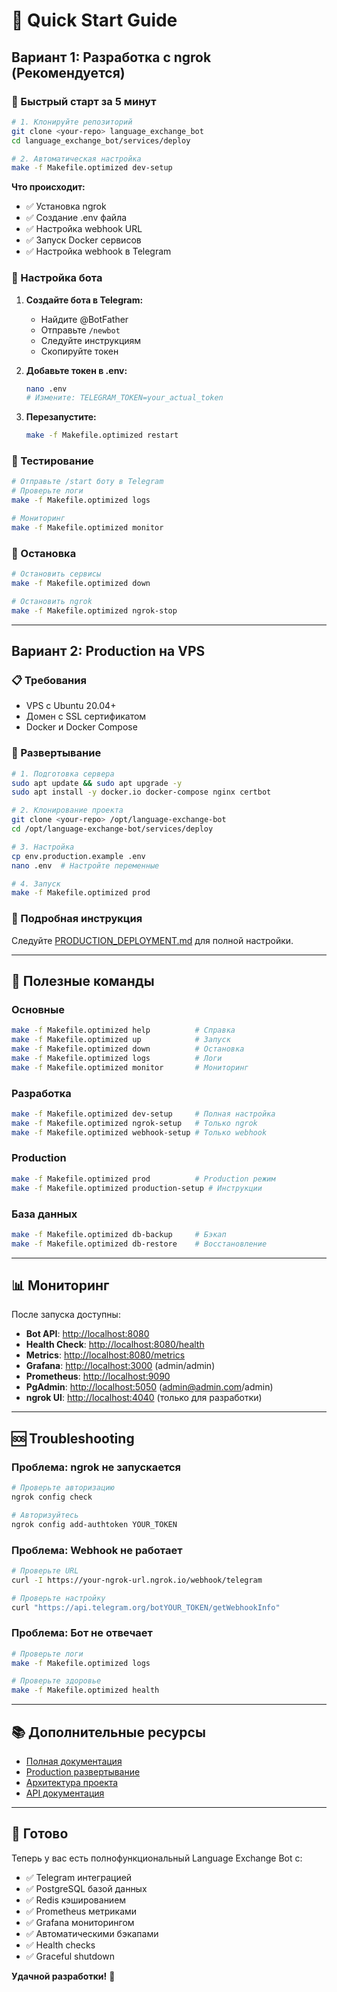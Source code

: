 # 🚀 Quick Start Guide

## Вариант 1: Разработка с ngrok (Рекомендуется)

### 🎯 Быстрый старт за 5 минут

```bash
# 1. Клонируйте репозиторий
git clone <your-repo> language_exchange_bot
cd language_exchange_bot/services/deploy

# 2. Автоматическая настройка
make -f Makefile.optimized dev-setup
```

**Что происходит:**

- ✅ Установка ngrok
- ✅ Создание .env файла
- ✅ Настройка webhook URL
- ✅ Запуск Docker сервисов
- ✅ Настройка webhook в Telegram

### 📱 Настройка бота

1. **Создайте бота в Telegram:**
   - Найдите @BotFather
   - Отправьте `/newbot`
   - Следуйте инструкциям
   - Скопируйте токен

2. **Добавьте токен в .env:**

   ```bash
   nano .env
   # Измените: TELEGRAM_TOKEN=your_actual_token
   ```

3. **Перезапустите:**

   ```bash
   make -f Makefile.optimized restart
   ```

### 🧪 Тестирование

```bash
# Отправьте /start боту в Telegram
# Проверьте логи
make -f Makefile.optimized logs

# Мониторинг
make -f Makefile.optimized monitor
```

### 🛑 Остановка

```bash
# Остановить сервисы
make -f Makefile.optimized down

# Остановить ngrok
make -f Makefile.optimized ngrok-stop
```

---

## Вариант 2: Production на VPS

### 📋 Требования

- VPS с Ubuntu 20.04+
- Домен с SSL сертификатом
- Docker и Docker Compose

### 🚀 Развертывание

```bash
# 1. Подготовка сервера
sudo apt update && sudo apt upgrade -y
sudo apt install -y docker.io docker-compose nginx certbot

# 2. Клонирование проекта
git clone <your-repo> /opt/language-exchange-bot
cd /opt/language-exchange-bot/services/deploy

# 3. Настройка
cp env.production.example .env
nano .env  # Настройте переменные

# 4. Запуск
make -f Makefile.optimized prod
```

### 📖 Подробная инструкция

Следуйте [PRODUCTION_DEPLOYMENT.md](PRODUCTION_DEPLOYMENT.md) для полной настройки.

---

## 🔧 Полезные команды

### Основные

```bash
make -f Makefile.optimized help          # Справка
make -f Makefile.optimized up            # Запуск
make -f Makefile.optimized down          # Остановка
make -f Makefile.optimized logs          # Логи
make -f Makefile.optimized monitor       # Мониторинг
```

### Разработка

```bash
make -f Makefile.optimized dev-setup     # Полная настройка
make -f Makefile.optimized ngrok-setup   # Только ngrok
make -f Makefile.optimized webhook-setup # Только webhook
```

### Production

```bash
make -f Makefile.optimized prod          # Production режим
make -f Makefile.optimized production-setup # Инструкции
```

### База данных

```bash
make -f Makefile.optimized db-backup     # Бэкап
make -f Makefile.optimized db-restore    # Восстановление
```

---

## 📊 Мониторинг

После запуска доступны:

- **Bot API**: <http://localhost:8080>
- **Health Check**: <http://localhost:8080/health>
- **Metrics**: <http://localhost:8080/metrics>
- **Grafana**: <http://localhost:3000> (admin/admin)
- **Prometheus**: <http://localhost:9090>
- **PgAdmin**: <http://localhost:5050> (<admin@admin.com>/admin)
- **ngrok UI**: <http://localhost:4040> (только для разработки)

---

## 🆘 Troubleshooting

### Проблема: ngrok не запускается

```bash
# Проверьте авторизацию
ngrok config check

# Авторизуйтесь
ngrok config add-authtoken YOUR_TOKEN
```

### Проблема: Webhook не работает

```bash
# Проверьте URL
curl -I https://your-ngrok-url.ngrok.io/webhook/telegram

# Проверьте настройку
curl "https://api.telegram.org/botYOUR_TOKEN/getWebhookInfo"
```

### Проблема: Бот не отвечает

```bash
# Проверьте логи
make -f Makefile.optimized logs

# Проверьте здоровье
make -f Makefile.optimized health
```

---

## 📚 Дополнительные ресурсы

- [Полная документация](../README.md)
- [Production развертывание](PRODUCTION_DEPLOYMENT.md)
- [Архитектура проекта](../guides/ARCHITECTURE.md)
- [API документация](../api/README.md)

---

## 🎉 Готово

Теперь у вас есть полнофункциональный Language Exchange Bot с:

- ✅ Telegram интеграцией
- ✅ PostgreSQL базой данных
- ✅ Redis кэшированием
- ✅ Prometheus метриками
- ✅ Grafana мониторингом
- ✅ Автоматическими бэкапами
- ✅ Health checks
- ✅ Graceful shutdown

**Удачной разработки!** 🚀
